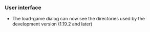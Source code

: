### User interface
  * The load-game dialog can now see the directories used by the development version (1.19.2 and later)
